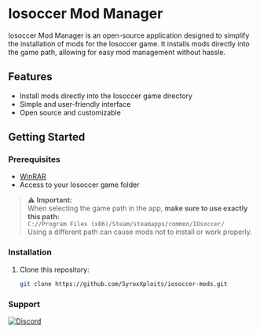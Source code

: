 # Iosoccer Mod Manager

Iosoccer Mod Manager is an open-source application designed to simplify the installation of mods for the Iosoccer game. It installs mods directly into the game path, allowing for easy mod management without hassle.

## Features

- Install mods directly into the Iosoccer game directory  
- Simple and user-friendly interface  
- Open source and customizable  

## Getting Started

### Prerequisites

- [WinRAR](https://www.win-rar.com/download.html) 
- Access to your Iosoccer game folder  

> ⚠️ **Important:**  
> When selecting the game path in the app, **make sure to use exactly this path:**  
> `C://Program Files (x86)/Steam/steamapps/common/IOsoccer/`  
> Using a different path can cause mods not to install or work properly.

### Installation

1. Clone this repository:  
   ```bash
   git clone https://github.com/SyroxXploits/iosoccer-mods.git

### Support
[![Discord](https://img.shields.io/badge/Join%20Discord-7289da?logo=discord&logoColor=white&style=flat)](https://discord.gg/vSTvNs9ENJ)
